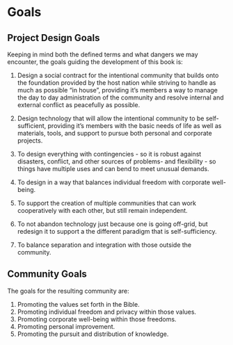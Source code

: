 # Goals

## Project Design Goals

Keeping in mind both the defined terms and what dangers we may encounter, the goals guiding the development of this book is:

1. Design a social contract for the intentional community that builds onto the foundation provided by the host nation while striving to handle as much as possible “in house”, providing it’s members a way to manage the day to day administration of the community and resolve internal and external conflict as peacefully as possible.

1. Design technology that will allow the intentional community to be self-sufficient, providing it’s members with the basic needs of life as well as materials, tools, and support to pursue both personal and corporate projects.

1. To design everything with contingencies - so it is robust against disasters, conflict, and other sources of problems- and flexibility - so things have multiple uses and can bend to meet unusual demands.

1. To design in a way that balances individual freedom with corporate well-being.

1. To support the creation of multiple communities that can work cooperatively with each other, but still remain independent. 

1. To not abandon technology just because one is going off-grid, but redesign it to support a the different paradigm that is self-sufficiency.

1. To balance separation and integration with those outside the community.

## Community Goals

The goals for the resulting community are:

1. Promoting the values set forth in the Bible.
1. Promoting individual freedom and privacy within those values.
1. Promoting corporate well-being within those freedoms.
1. Promoting personal improvement.
1. Promoting the pursuit and distribution of knowledge.

